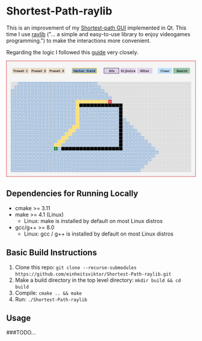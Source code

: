 # Shortest-Path-raylib

This is an improvement of my [Shortest-path GUI](https://github.com/einheitsviktor/Shortest-Path) implemented in Qt.
This time I use [raylib](https://www.raylib.com/) ("... a simple and easy-to-use library to enjoy videogames programming.") to make the interactions more convenient.
<!-- This is my attempt to implement a GUI in C++ to find the shortest path in a two-dimensional field. -->

Regarding the logic I followed this [guide](https://www.redblobgames.com/pathfinding/a-star/introduction.html) very closely.

![Screenshot](Screenshot.png)

## Dependencies for Running Locally
* cmake >= 3.11
* make >= 4.1 (Linux)
  * Linux: make is installed by default on most Linux distros
* gcc/g++ >= 8.0
  * Linux: gcc / g++ is installed by default on most Linux distros

## Basic Build Instructions

1. Clone this repo: `git clone --recurse-submodules https://github.com/einheitsviktor/Shortest-Path-raylib.git`
2. Make a build directory in the top level directory: `mkdir build && cd build`
3. Compile: `cmake .. && make`
4. Run: `./Shortest-Path-raylib`

## Usage
###TODO...
